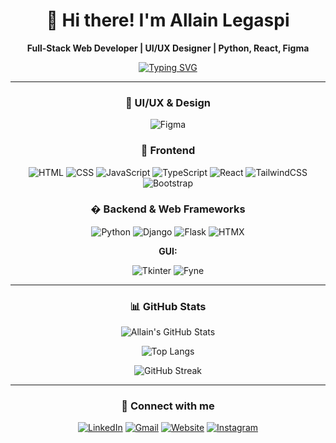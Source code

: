 <div align="center">

# 👋 Hi there! I'm Allain Legaspi

<p align="center">
  <strong>Full-Stack Web Developer | UI/UX Designer | Python, React, Figma</strong>
</p>

[![Typing SVG](https://readme-typing-svg.demolab.com?font=jetbrains+mono&weight=600&size=20&duration=5000&pause=1000&width=1000&height=30&center=true&vCenter=true&lines=Full-Stack+Web+Developer+|+UI/UX+Designer;Python%2C+React%2C+Figma+|+Building+Amazing+Web+Experiences)](https://git.io/typing-svg)

</div>

---

<div align="center">

### 🎨 UI/UX & Design

![Figma](https://img.shields.io/badge/-Figma-05122A?style=flat&logo=figma)

### 🧠 Frontend

![HTML](https://img.shields.io/badge/-HTML5-05122A?style=flat&logo=html5)
![CSS](https://img.shields.io/badge/-CSS3-05122A?style=flat&logo=css3)
![JavaScript](https://img.shields.io/badge/-JavaScript-05122A?style=flat&logo=javascript)
![TypeScript](https://img.shields.io/badge/-TypeScript-05122A?style=flat&logo=typescript)
![React](https://img.shields.io/badge/-React-05122A?style=flat&logo=react)
![TailwindCSS](https://img.shields.io/badge/-TailwindCSS-05122A?style=flat&logo=tailwindcss)
![Bootstrap](https://img.shields.io/badge/-Bootstrap-05122A?style=flat&logo=bootstrap)

### �️ Backend & Web Frameworks

![Python](https://img.shields.io/badge/-Python-05122A?style=flat&logo=python)
![Django](https://img.shields.io/badge/-Django-05122A?style=flat&logo=django)
![Flask](https://img.shields.io/badge/-Flask-05122A?style=flat&logo=flask)
![HTMX](https://img.shields.io/badge/-HTMX-05122A?style=flat&logo=html5)

**GUI:**

![Tkinter](https://img.shields.io/badge/-Tkinter-05122A?style=flat)
![Fyne](https://img.shields.io/badge/-Fyne-05122A?style=flat)

</div>

---

<div align="center">

### 📊 GitHub Stats

![Allain's GitHub Stats](https://github-readme-stats.vercel.app/api?username=Allain-afk&show_icons=true&theme=tokyonight)

![Top Langs](https://github-readme-stats.vercel.app/api/top-langs/?username=Allain-afk&layout=compact&theme=tokyonight)

![GitHub Streak](https://github-readme-streak-stats.herokuapp.com/?user=Allain-afk&theme=tokyonight)

</div>

---

<div align="center">

### 🔗 Connect with me

[![LinkedIn](https://img.shields.io/badge/LinkedIn-blue?style=flat&logo=linkedin)](https://www.linkedin.com/in/allain-ralph-legaspi-255a05245/)
[![Gmail](https://img.shields.io/badge/Gmail-red?style=flat&logo=gmail)](mailto:allainralphlegaspi@gmail.com)
[![Website](https://img.shields.io/badge/Website-grey?style=flat&logo=google-chrome)]([https://portfolio-evheo48v2-allain-afks-projects.vercel.app/](https://allain-afk-dev.vercel.app/))
[![Instagram](https://img.shields.io/badge/Instagram-purple?style=flat&logo=instagram)](https://www.instagram.com/allainlegaspi/)

</div>



